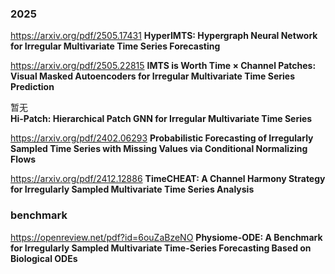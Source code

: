 ### 2025 
https://arxiv.org/pdf/2505.17431 
**HyperIMTS: Hypergraph Neural Network for Irregular Multivariate Time Series Forecasting** 

https://arxiv.org/pdf/2505.22815 
**IMTS is Worth Time × Channel Patches: Visual Masked Autoencoders for Irregular Multivariate Time Series Prediction**

暂无                                 
**Hi-Patch: Hierarchical Patch GNN for Irregular Multivariate Time Series**

https://arxiv.org/pdf/2402.06293
**Probabilistic Forecasting of Irregularly Sampled Time Series with Missing Values via Conditional Normalizing Flows**

https://arxiv.org/pdf/2412.12886
**TimeCHEAT: A Channel Harmony Strategy for Irregularly Sampled Multivariate Time Series Analysis**

### benchmark

https://openreview.net/pdf?id=6ouZaBzeNO 
**Physiome-ODE: A Benchmark for Irregularly Sampled Multivariate Time-Series Forecasting Based on Biological ODEs**
